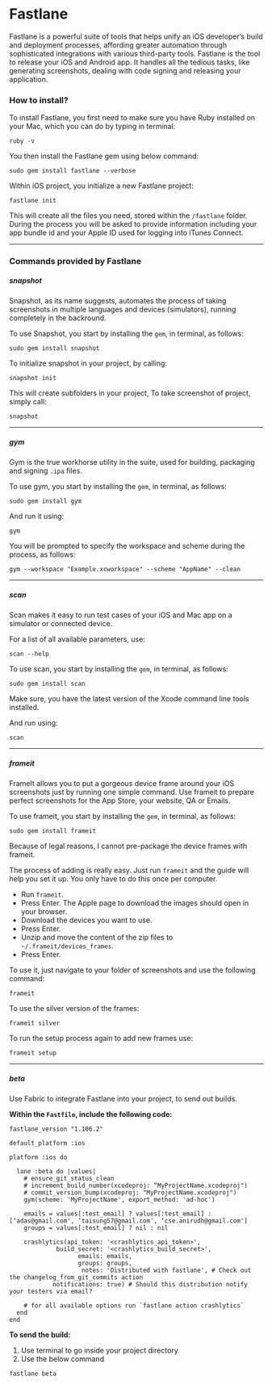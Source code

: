 # Fastlane

Fastlane is a powerful suite of tools that helps unify an iOS developer’s build and deployment processes, affording greater automation through sophisticated integrations with various third-party tools.
Fastlane is the tool to release your iOS and Android app. It handles all the tedious tasks, like generating screenshots, dealing with code signing and releasing your application.

### How to install?

To install Fastlane, you first need to make sure you have Ruby installed on your Mac, which you can do by typing in terminal:

```
ruby -v
```

You then install the Fastlane gem using below command:

```
sudo gem install fastlane --verbose
```

Within iOS project, you initialize a new Fastlane project:

```
fastlane init
```

This will create all the files you need, stored within the ```/fastlane``` folder. During the process you will be asked to provide information including your app bundle id and your Apple ID used for logging into iTunes Connect.

------

### Commands provided by Fastlane

##### snapshot

Snapshot, as its name suggests, automates the process of taking screenshots in multiple languages and devices (simulators), running completely in the backround.

To use Snapshot, you start by installing the ```gem```, in terminal, as follows:

```
sudo gem install snapshot
```

To initialize snapshot in your project, by calling:

```
snapshot init
```

This will create subfolders in your project, To take screenshot of project, simply call:

```
snapshot
```

------

##### gym

Gym is the true workhorse utility in the suite, used for building, packaging and signing ```.ipa``` files.

To use gym, you start by installing the ```gem```, in terminal, as follows:

```
sudo gem install gym
```

And run it using:

```
gym
```

You will be prompted to specify the workspace and scheme during the process, as follows:

```
gym --workspace "Example.xcworkspace" --scheme "AppName" --clean
```

------

##### scan

Scan makes it easy to run test cases of your iOS and Mac app on a simulator or connected device.

For a list of all available parameters, use:

```
scan --help
```

To use scan, you start by installing the ```gem```, in terminal, as follows:

```
sudo gem install scan
```

Make sure, you have the latest version of the Xcode command line tools installed.

And run using:

```
scan
```

------

##### frameit

FrameIt allows you to put a gorgeous device frame around your iOS screenshots just by running one simple command. Use frameit to prepare perfect screenshots for the App Store, your website, QA or Emails.

To use frameit, you start by installing the ```gem```, in terminal, as follows:

```
sudo gem install frameit
```

Because of legal reasons, I cannot pre-package the device frames with frameit.

The process of adding is really easy. Just run ```frameit``` and the guide will help you set it up. You only have to do this once per computer.

* Run ```frameit```.
* Press Enter. The Apple page to download the images should open in your browser.
* Download the devices you want to use.
* Press Enter.
* Unzip and move the content of the zip files to ```~/.frameit/devices_frames```.
* Press Enter.

To use it, just navigate to your folder of screenshots and use the following command:

```
frameit
```

To use the silver version of the frames:

```
frameit silver
```

To run the setup process again to add new frames use:

```
frameit setup
```

------

##### beta

Use Fabric to integrate Fastlane into your project, to send out builds.

**Within the ```Fastfile```, include the following code:**

```
fastlane_version "1.106.2"

default_platform :ios

platform :ios do

  lane :beta do |values|
    # ensure_git_status_clean
    # increment_build_number(xcodeproj: “MyProjectName.xcodeproj")
    # commit_version_bump(xcodeproj: "MyProjectName.xcodeproj")
    gym(scheme: 'MyProjectName', export_method: 'ad-hoc')

    emails = values[:test_email] ? values[:test_email] : [‘adas@gmail.com', ‘taisung57@gmail.com', ‘cse.anirudh@gmail.com']
    groups = values[:test_email] ? nil : nil

    crashlytics(api_token: '<crashlytics_api_token>',
             build_secret: '<crashlytics_build_secret>',
                   emails: emails,
                   groups: groups,
                    notes: 'Distributed with fastlane', # Check out the changelog_from_git_commits action
            notifications: true) # Should this distribution notify your testers via email?

    # for all available options run `fastlane action crashlytics`
  end
end

```

**To send the build:**

1. Use terminal to go inside your project directory
2. Use the below command

```
fastlane beta
```